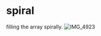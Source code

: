 # spiral
filling the array spirally.
![IMG_4923](https://github.com/yeawonbong/spiral/assets/75327385/cf434de0-e826-442e-b91c-4e87d7eba446)
